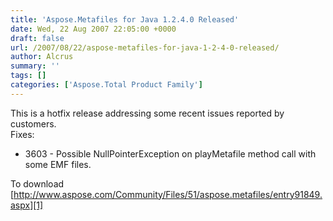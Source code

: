 ```yaml
---
title: 'Aspose.Metafiles for Java 1.2.4.0 Released'
date: Wed, 22 Aug 2007 22:05:00 +0000
draft: false
url: /2007/08/22/aspose-metafiles-for-java-1-2-4-0-released/
author: Alcrus
summary: ''
tags: []
categories: ['Aspose.Total Product Family']
---
```


This is a hotfix release addressing some recent issues reported by customers.  
Fixes:  

*   3603 - Possible NullPointerException on playMetafile method call with some EMF files.

To download [http://www.aspose.com/Community/Files/51/aspose.metafiles/entry91849.aspx][1]




[1]: http://www.aspose.com/Community/Files/51/aspose.metafiles/entry91849.aspx




